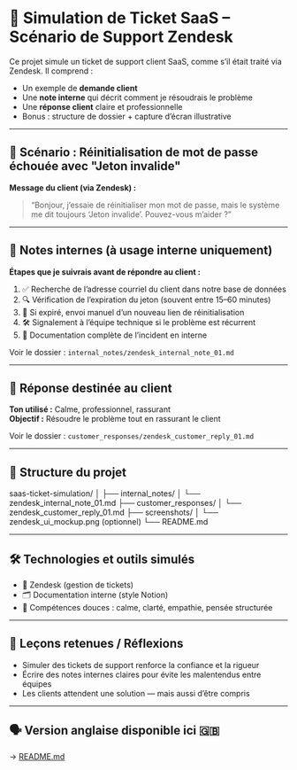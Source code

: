 # 🧪 Simulation de Ticket SaaS – Scénario de Support Zendesk

Ce projet simule un ticket de support client SaaS, comme s’il était traité via Zendesk. Il comprend :

- Un exemple de **demande client**
- Une **note interne** qui décrit comment je résoudrais le problème
- Une **réponse client** claire et professionnelle
- Bonus : structure de dossier + capture d’écran illustrative

---

## 🎯 Scénario : Réinitialisation de mot de passe échouée avec "Jeton invalide"

**Message du client (via Zendesk) :**  
> “Bonjour, j’essaie de réinitialiser mon mot de passe, mais le système me dit toujours ‘Jeton invalide’. Pouvez-vous m’aider ?”

---

## 🧠 Notes internes (à usage interne uniquement)

**Étapes que je suivrais avant de répondre au client :**

1. ✅ Recherche de l’adresse courriel du client dans notre base de données  
2. 🔍 Vérification de l’expiration du jeton (souvent entre 15–60 minutes)  
3. 🔁 Si expiré, envoi manuel d’un nouveau lien de réinitialisation  
4. 🛠 Signalement à l’équipe technique si le problème est récurrent  
5. 📝 Documentation complète de l’incident en interne

Voir le dossier : `internal_notes/zendesk_internal_note_01.md`

---

## 💬 Réponse destinée au client

**Ton utilisé :** Calme, professionnel, rassurant  
**Objectif :** Résoudre le problème tout en rassurant le client

Voir le dossier : `customer_responses/zendesk_customer_reply_01.md`

---

## 📁 Structure du projet

saas-ticket-simulation/
│
├── internal_notes/
│ └── zendesk_internal_note_01.md
├── customer_responses/
│ └── zendesk_customer_reply_01.md
├── screenshots/
│ └── zendesk_ui_mockup.png (optionnel)
└── README.md


---

## 🛠 Technologies et outils simulés

- 📨 Zendesk (gestion de tickets)  
- 🗂 Documentation interne (style Notion)  
- 🧠 Compétences douces : calme, clarté, empathie, pensée structurée  

---

## 🔄 Leçons retenues / Réflexions

- Simuler des tickets de support renforce la confiance et la rigueur  
- Écrire des notes internes claires pour évite les malentendus entre équipes  
- Les clients attendent une solution — mais aussi d’être compris

---

## 🗣 Version anglaise disponible ici 🇬🇧  
→ [README.md](./README.md)
